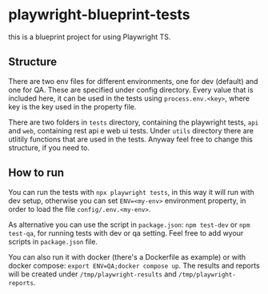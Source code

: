 # playwright-blueprint-tests

this is a blueprint project for using Playwright TS.

## Structure
There are two env files for different environments, one for dev (default) and one for QA. These are specified under config directory. Every value that is included here, it can be used in the tests using `process.env.<key>`, where key is the key used in the property file. 

There are two folders in `tests` directory, containing the playwright tests, `api` and `web`, containing rest api e web ui tests. Under `utils` directory there are utlitily functions that are used in the tests. Anyway feel free to change this structure, if you need to.

## How to run

You can run the tests with
`npx playwright tests`, in this way it will run with dev setup, otherwise you can set `ENV=<my-env>` environment property, in order to load the file `config/.env.<my-env>`.

As alternative you can use the script in `package.json`: `npm test-dev` or `npm test-qa`, for running tests with dev or qa setting. Feel free to add wyour scripts in `package.json` file.

You can also run it with docker (there's a Dockerfile as example)
 or with docker compose: `export ENV=QA;docker compose up`. The results and reports will be created under `/tmp/playwright-results` and `/tmp/playwright-reports`.

